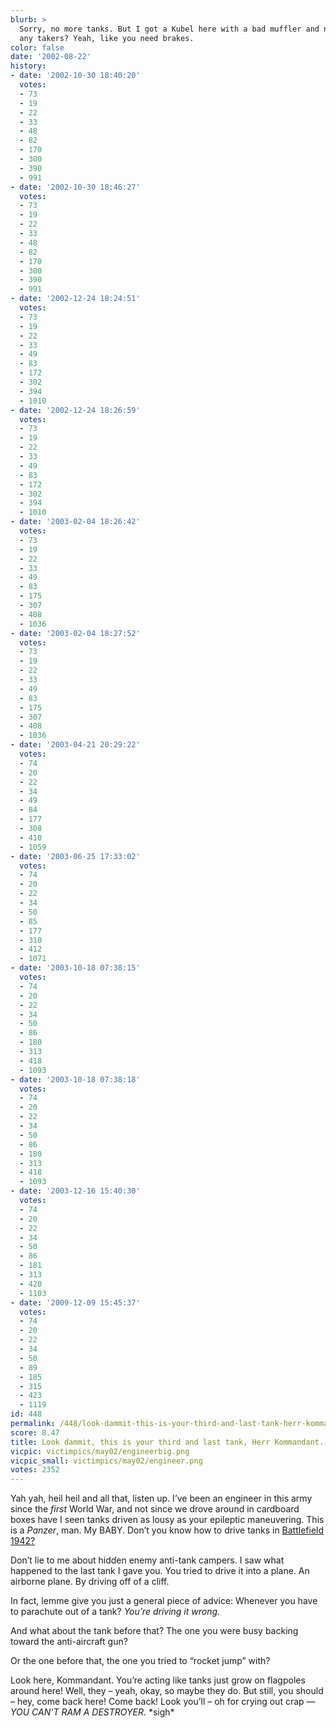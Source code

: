 ```yaml
---
blurb: >
  Sorry, no more tanks. But I got a Kubel here with a bad muffler and no front brakes,
  any takers? Yeah, like you need brakes.
color: false
date: '2002-08-22'
history:
- date: '2002-10-30 18:40:20'
  votes:
  - 73
  - 19
  - 22
  - 33
  - 48
  - 82
  - 170
  - 300
  - 390
  - 991
- date: '2002-10-30 18:46:27'
  votes:
  - 73
  - 19
  - 22
  - 33
  - 48
  - 82
  - 170
  - 300
  - 390
  - 991
- date: '2002-12-24 18:24:51'
  votes:
  - 73
  - 19
  - 22
  - 33
  - 49
  - 83
  - 172
  - 302
  - 394
  - 1010
- date: '2002-12-24 18:26:59'
  votes:
  - 73
  - 19
  - 22
  - 33
  - 49
  - 83
  - 172
  - 302
  - 394
  - 1010
- date: '2003-02-04 18:26:42'
  votes:
  - 73
  - 19
  - 22
  - 33
  - 49
  - 83
  - 175
  - 307
  - 408
  - 1036
- date: '2003-02-04 18:27:52'
  votes:
  - 73
  - 19
  - 22
  - 33
  - 49
  - 83
  - 175
  - 307
  - 408
  - 1036
- date: '2003-04-21 20:29:22'
  votes:
  - 74
  - 20
  - 22
  - 34
  - 49
  - 84
  - 177
  - 308
  - 410
  - 1059
- date: '2003-06-25 17:33:02'
  votes:
  - 74
  - 20
  - 22
  - 34
  - 50
  - 85
  - 177
  - 310
  - 412
  - 1071
- date: '2003-10-18 07:38:15'
  votes:
  - 74
  - 20
  - 22
  - 34
  - 50
  - 86
  - 180
  - 313
  - 418
  - 1093
- date: '2003-10-18 07:38:18'
  votes:
  - 74
  - 20
  - 22
  - 34
  - 50
  - 86
  - 180
  - 313
  - 418
  - 1093
- date: '2003-12-16 15:40:30'
  votes:
  - 74
  - 20
  - 22
  - 34
  - 50
  - 86
  - 181
  - 313
  - 420
  - 1103
- date: '2009-12-09 15:45:37'
  votes:
  - 74
  - 20
  - 22
  - 34
  - 50
  - 89
  - 185
  - 315
  - 423
  - 1119
id: 448
permalink: /448/look-dammit-this-is-your-third-and-last-tank-herr-kommandant/
score: 8.47
title: Look dammit, this is your third and last tank, Herr Kommandant.
vicpic: victimpics/may02/engineerbig.png
vicpic_small: victimpics/may02/engineer.png
votes: 2352
---
```


Yah yah, heil heil and all that, listen up. I’ve been an engineer in
this army since the *first* World War, and not since we drove around in
cardboard boxes have I seen tanks driven as lousy as your epileptic
maneuvering. This is a *Panzer*, man. My BABY. Don’t you know how to
drive tanks in [Battlefield
1942?](https://web.archive.org/web/20020822000000/http://www.fileplanet.com/files/110000/111652.shtml)

Don’t lie to me about hidden enemy anti-tank campers. I saw what
happened to the last tank I gave you. You tried to drive it into a
plane. An airborne plane. By driving off of a cliff.

In fact, lemme give you just a general piece of advice: Whenever you
have to parachute out of a tank? *You’re driving it wrong.*

And what about the tank before that? The one you were busy backing
toward the anti-aircraft gun?

Or the one before that, the one you tried to “rocket jump” with?

Look here, Kommandant. You’re acting like tanks just grow on flagpoles
around here! Well, they – yeah, okay, so maybe they do. But still, you
should – hey, come back here! Come back! Look you’ll – oh for crying out
crap — *YOU CAN’T RAM A DESTROYER.* \*sigh\*